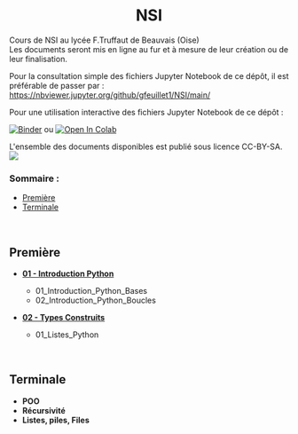 # <center>**NSI**</center>
 Cours de NSI au lycée F.Truffaut de Beauvais (Oise) </br>
 Les documents seront mis en ligne au fur et à mesure de leur création ou de leur finalisation.
 </br>
 
Pour la consultation simple des fichiers Jupyter Notebook de ce dépôt, il est préférable de passer par :
https://nbviewer.jupyter.org/github/gfeuillet1/NSI/main/

Pour une utilisation interactive des fichiers Jupyter Notebook de ce dépôt :

[![Binder](https://mybinder.org/badge_logo.svg)](https://mybinder.org/v2/gh/gfeuillet1/NSI/main/)
   ou
[![Open In Colab](https://colab.research.google.com/assets/colab-badge.svg)](https://colab.research.google.com/github.com/gfeuillet1/NSI/main/)

L'ensemble des documents disponibles est publié sous licence CC-BY-SA.
![](https://github.com/gfeuillet1/NSI/ccbysa.png)
 
### Sommaire :
 * [Première](#première)</br>
 * [Terminale](#terminale)</br>
 
 </br>
 
## **Première**
* **[01 - Introduction Python](https://github.com/gfeuillet1/NSI/tree/main/Premi%C3%A8re/01_Introduction_Python)** 
  * 01_Introduction_Python_Bases
  * 02_Introduction_Python_Boucles

* **[02 - Types Construits](https://github.com/gfeuillet1/NSI/tree/main/Premi%C3%A8re/02_Types_Construits)**
  * 01_Listes_Python
  
</br>

## **Terminale**
* **POO**
* **Récursivité**
* **Listes, piles, Files**
